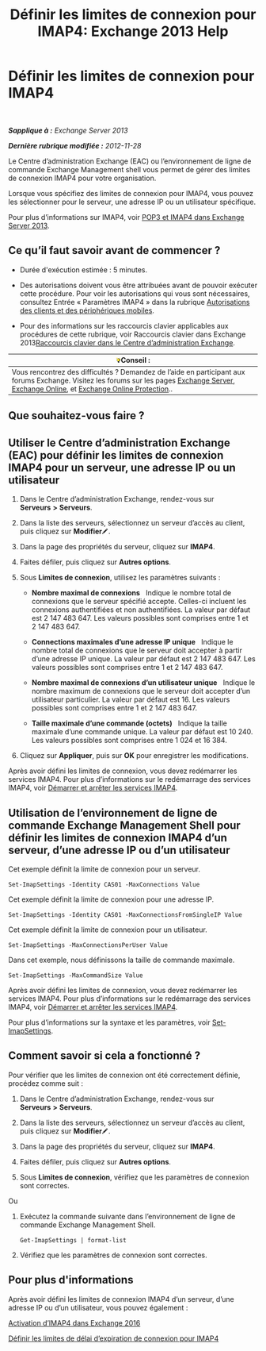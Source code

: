 ﻿---
title: 'Définir les limites de connexion pour IMAP4: Exchange 2013 Help'
TOCTitle: Définir les limites de connexion pour IMAP4
ms:assetid: 8e3aa366-e77c-4c70-b78d-ddbb178cb521
ms:mtpsurl: https://technet.microsoft.com/fr-fr/library/Bb123712(v=EXCHG.150)
ms:contentKeyID: 50555445
ms.date: 04/24/2018
mtps_version: v=EXCHG.150
ms.translationtype: HT
---

# Définir les limites de connexion pour IMAP4

 

_**Sapplique à :** Exchange Server 2013_

_**Dernière rubrique modifiée :** 2012-11-28_

Le Centre d’administration Exchange (EAC) ou l’environnement de ligne de commande Exchange Management shell vous permet de gérer des limites de connexion IMAP4 pour votre organisation.

Lorsque vous spécifiez des limites de connexion pour IMAP4, vous pouvez les sélectionner pour le serveur, une adresse IP ou un utilisateur spécifique.

Pour plus d’informations sur IMAP4, voir [POP3 et IMAP4 dans Exchange Server 2013](pop3-and-imap4-in-exchange-server-2013-exchange-2013-help.md).

## Ce qu’il faut savoir avant de commencer ?

  - Durée d'exécution estimée : 5 minutes.

  - Des autorisations doivent vous être attribuées avant de pouvoir exécuter cette procédure. Pour voir les autorisations qui vous sont nécessaires, consultez Entrée « Paramètres IMAP4 » dans la rubrique [Autorisations des clients et des périphériques mobiles](clients-and-mobile-devices-permissions-exchange-2013-help.md).

  - Pour des informations sur les raccourcis clavier applicables aux procédures de cette rubrique, voir Raccourcis clavier dans Exchange 2013[Raccourcis clavier dans le Centre d’administration Exchange](keyboard-shortcuts-in-the-exchange-admin-center-exchange-online-protection-help.md).

<table>
<thead>
<tr class="header">
<th><img src="images/Bb125224.tip(EXCHG.150).gif" title="Conseil" alt="Conseil" />Conseil :</th>
</tr>
</thead>
<tbody>
<tr class="odd">
<td>Vous rencontrez des difficultés ? Demandez de l’aide en participant aux forums Exchange. Visitez les forums sur les pages <a href="https://go.microsoft.com/fwlink/p/?linkid=60612">Exchange Server</a>, <a href="https://go.microsoft.com/fwlink/p/?linkid=267542">Exchange Online</a>, et <a href="https://go.microsoft.com/fwlink/p/?linkid=285351">Exchange Online Protection</a>..</td>
</tr>
</tbody>
</table>


## Que souhaitez-vous faire ?

## Utiliser le Centre d’administration Exchange (EAC) pour définir les limites de connexion IMAP4 pour un serveur, une adresse IP ou un utilisateur

1.  Dans le Centre d’administration Exchange, rendez-vous sur **Serveurs** **\>** **Serveurs**.

2.  Dans la liste des serveurs, sélectionnez un serveur d’accès au client, puis cliquez sur **Modifier**![Icône Modifier](images/Bb124582.6f53ccb2-1f13-4c02-bea0-30690e6ea71d(EXCHG.150).gif "Icône Modifier").

3.  Dans la page des propriétés du serveur, cliquez sur **IMAP4**.

4.  Faites défiler, puis cliquez sur **Autres options**.

5.  Sous **Limites de connexion**, utilisez les paramètres suivants :
    
      - **Nombre maximal de connexions**   Indique le nombre total de connexions que le serveur spécifié accepte. Celles-ci incluent les connexions authentifiées et non authentifiées. La valeur par défaut est 2 147 483 647. Les valeurs possibles sont comprises entre 1 et 2 147 483 647.
    
      - **Connections maximales d’une adresse IP unique**   Indique le nombre total de connexions que le serveur doit accepter à partir d’une adresse IP unique. La valeur par défaut est 2 147 483 647. Les valeurs possibles sont comprises entre 1 et 2 147 483 647.
    
      - **Nombre maximal de connexions d’un utilisateur unique**   Indique le nombre maximum de connexions que le serveur doit accepter d’un utilisateur particulier. La valeur par défaut est 16. Les valeurs possibles sont comprises entre 1 et 2 147 483 647.
    
      - **Taille maximale d’une commande (octets)**   Indique la taille maximale d’une commande unique. La valeur par défaut est 10 240. Les valeurs possibles sont comprises entre 1 024 et 16 384.

6.  Cliquez sur **Appliquer**, puis sur **OK** pour enregistrer les modifications.

Après avoir défini les limites de connexion, vous devez redémarrer les services IMAP4. Pour plus d’informations sur le redémarrage des services IMAP4, voir [Démarrer et arrêter les services IMAP4](start-and-stop-the-imap4-services-exchange-2013-help.md).

## Utilisation de l’environnement de ligne de commande Exchange Management Shell pour définir les limites de connexion IMAP4 d’un serveur, d’une adresse IP ou d’un utilisateur

Cet exemple définit la limite de connexion pour un serveur.

    Set-ImapSettings -Identity CAS01 -MaxConnections Value

Cet exemple définit la limite de connexion pour une adresse IP.

    Set-ImapSettings -Identity CAS01 -MaxConnectionsFromSingleIP Value

Cet exemple définit la limite de connexion pour un utilisateur.

    Set-ImapSettings -MaxConnectionsPerUser Value

Dans cet exemple, nous définissons la taille de commande maximale.

    Set-ImapSettings -MaxCommandSize Value

Après avoir défini les limites de connexion, vous devez redémarrer les services IMAP4. Pour plus d’informations sur le redémarrage des services IMAP4, voir [Démarrer et arrêter les services IMAP4](start-and-stop-the-imap4-services-exchange-2013-help.md).

Pour plus d’informations sur la syntaxe et les paramètres, voir [Set-ImapSettings](https://technet.microsoft.com/fr-fr/library/aa998252\(v=exchg.150\)).

## Comment savoir si cela a fonctionné ?

Pour vérifier que les limites de connexion ont été correctement définie, procédez comme suit :

1.  Dans le Centre d’administration Exchange, rendez-vous sur **Serveurs** **\>** **Serveurs**.

2.  Dans la liste des serveurs, sélectionnez un serveur d’accès au client, puis cliquez sur **Modifier**![Icône Modifier](images/Bb124582.6f53ccb2-1f13-4c02-bea0-30690e6ea71d(EXCHG.150).gif "Icône Modifier").

3.  Dans la page des propriétés du serveur, cliquez sur **IMAP4**.

4.  Faites défiler, puis cliquez sur **Autres options**.

5.  Sous **Limites de connexion**, vérifiez que les paramètres de connexion sont correctes.

Ou

1.  Exécutez la commande suivante dans l’environnement de ligne de commande Exchange Management Shell.
    
        Get-ImapSettings | format-list

2.  Vérifiez que les paramètres de connexion sont correctes.

## Pour plus d'informations

Après avoir défini les limites de connexion IMAP4 d’un serveur, d’une adresse IP ou d’un utilisateur, vous pouvez également :

[Activation d’IMAP4 dans Exchange 2016](enable-imap4-in-exchange-2013-exchange-2013-help.md)

[Définir les limites de délai d’expiration de connexion pour IMAP4](set-connection-time-out-limits-for-imap4-exchange-2013-help.md)


